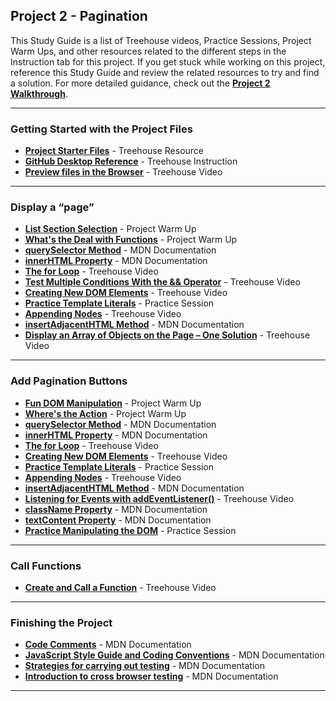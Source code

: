 <!--TODO Project name will need to be sync'd across all resources, insert walkthrough link -->
## Project 2 - Pagination

This Study Guide is a list of Treehouse videos, Practice Sessions, Project Warm Ups, and other resources related to the different steps in the Instruction tab for this project. If you get stuck while working on this project, reference this Study Guide and review the related resources to try and find a solution. For more detailed guidance, check out the **[Project 2 Walkthrough]()**.

---

### Getting Started with the Project Files

<!--TODO insert link to starter files below -->
* **[Project Starter Files]()** - Treehouse Resource
* **[GitHub Desktop Reference](https://teamtreehouse.com/library/github-desktop-reference-2)** - Treehouse Instruction
* **[Preview files in the Browser](https://teamtreehouse.com/library/preview-files-in-a-browser)** - Treehouse Video

---

### Display a “page”

* **[List Section Selection](https://teamtreehouse.com/library/fsjs-project-warm-up-list-section-selection)** - Project Warm Up
* **[What's the Deal with Functions](https://teamtreehouse.com/library/fsjs-project-warm-up-whats-the-deal-with-functions)** - Project Warm Up
* **[querySelector Method](https://developer.mozilla.org/en-US/docs/Web/API/Document/querySelector)** - MDN Documentation
* **[innerHTML Property](https://developer.mozilla.org/en-US/docs/Web/API/Element/innerHTML)** - MDN Documentation
* **[The for Loop](https://teamtreehouse.com/library/the-for-loop)** - Treehouse Video
* **[Test Multiple Conditions With the && Operator](https://teamtreehouse.com/library/test-multiple-conditions-with-the-operator)** - Treehouse Video
* **[Creating New DOM Elements](https://teamtreehouse.com/library/creating-new-dom-elements)** - Treehouse Video
* **[Practice Template Literals](https://teamtreehouse.com/library/practice-template-literals)** - Practice Session
* **[Appending Nodes](https://teamtreehouse.com/library/appending-nodes)** - Treehouse Video
* **[insertAdjacentHTML Method](https://developer.mozilla.org/en-US/docs/Web/API/Element/insertAdjacentHTML)** - MDN Documentation
* **[Display an Array of Objects on the Page – One Solution](https://teamtreehouse.com/library/display-an-array-of-objects-on-the-page-one-solution)** - Treehouse Video

---

### Add Pagination Buttons

* **[Fun DOM Manipulation](https://teamtreehouse.com/library/fsjs-project-warm-up-fun-dom-manipulation)** - Project Warm Up
* **[Where's the Action](https://teamtreehouse.com/library/fsjs-project-warm-up-wheres-the-action)** - Project Warm Up
* **[querySelector Method](https://developer.mozilla.org/en-US/docs/Web/API/Document/querySelector)** - MDN Documentation
* **[innerHTML Property](https://developer.mozilla.org/en-US/docs/Web/API/Element/innerHTML)** - MDN Documentation
* **[The for Loop](https://teamtreehouse.com/library/the-for-loop)** - Treehouse Video
* **[Creating New DOM Elements](https://teamtreehouse.com/library/creating-new-dom-elements)** - Treehouse Video
* **[Practice Template Literals](https://teamtreehouse.com/library/practice-template-literals)** - Practice Session
* **[Appending Nodes](https://teamtreehouse.com/library/appending-nodes)** - Treehouse Video
* **[insertAdjacentHTML Method](https://developer.mozilla.org/en-US/docs/Web/API/Element/insertAdjacentHTML)** - MDN Documentation
* **[Listening for Events with addEventListener()](https://teamtreehouse.com/library/listening-for-events-with-addeventlistener)** - Treehouse Video
* **[className Property](https://developer.mozilla.org/en-US/docs/Web/API/Element/className)** - MDN Documentation
* **[textContent Property](https://developer.mozilla.org/en-US/docs/Web/API/Node/textContent)** - MDN Documentation
* **[Practice Manipulating the DOM](https://teamtreehouse.com/library/practice-manipulating-the-dom)** - Practice Session

---

### Call Functions

* **[Create and Call a Function](https://teamtreehouse.com/library/create-and-call-a-function)** - Treehouse Video

---

### Finishing the Project

* **[Code Comments](https://developer.mozilla.org/en-US/docs/Web/JavaScript/Reference/Lexical_grammar#Comments)** - MDN Documentation
* **[JavaScript Style Guide and Coding Conventions](https://developer.mozilla.org/en-US/docs/MDN/Contribute/Guidelines/Code_guidelines/JavaScript)** - MDN Documentation
* **[Strategies for carrying out testing](https://developer.mozilla.org/en-US/docs/Learn/Tools_and_testing/Cross_browser_testing/Testing_strategies)** - MDN Documentation
* **[Introduction to cross browser testing](https://developer.mozilla.org/en-US/docs/Learn/Tools_and_testing/Cross_browser_testing/Introduction)** - MDN Documentation

---
